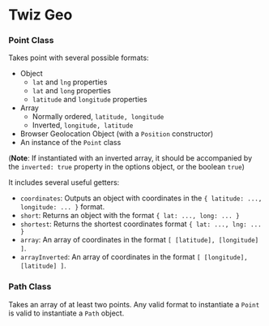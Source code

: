 # Twiz Geo

### Point Class

Takes point with several possible formats:

* Object
  * `lat` and `lng` properties
  * `lat` and `long` properties
  * `latitude` and `longitude` properties
* Array
  * Normally ordered, `latitude, longitude`
  * Inverted, `longitude, latitude`
* Browser Geolocation Object (with a `Position` constructor)
* An instance of the `Point` class

(**Note**: If instantiated with an inverted array, it should be accompanied by the `inverted: true` property in the options object, or the boolean `true`)

It includes several useful getters:

* `coordinates`: Outputs an object with coordinates in the `{ latitude: ..., longitude: ... }` format.
* `short`: Returns an object with the format `{ lat: ..., long: ... }`
* `shortest`: Returns the shortest coordinates format `{ lat: ..., lng: ... }`
* `array`: An array of coordinates in the format `[ [latitude], [longitude] ]`.
* `arrayInverted`: An array of coordinates in the format `[ [longitude], [latitude] ]`.

### Path Class

Takes an array of at least two points. Any valid format to instantiate a `Point` is valid to instantiate a `Path` object.
